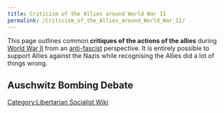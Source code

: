 ```yaml
---
title: Criticism of the Allies around World War II
permalink: /Criticism_of_the_Allies_around_World_War_II/
---
```


This page outlines common **critiques of the actions of the allies**
during [World War II](World_War_II "wikilink") from an
[anti-fascist](Anti-Fascism "wikilink") perspective. It is entirely
possible to support Allies against the Nazis while recognising the
Allies did a lot of things wrong.

## Auschwitz Bombing Debate

[Category:Libertarian Socialist
Wiki](Category:Libertarian_Socialist_Wiki "wikilink")